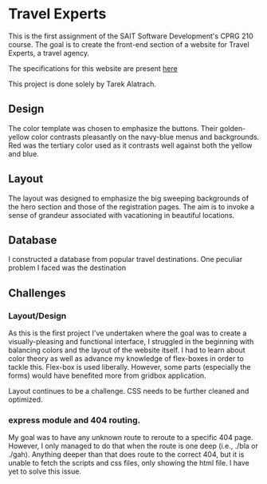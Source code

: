 # Travel Experts
This is the first assignment of the SAIT Software Development's CPRG 210 course. The goal is to create the front-end section of a website for Travel Experts, a travel agency.

The specifications for this website are present <a href="https://github.com/cprg210/assignments/blob/master/assignment-1/README.md">here</a>

This project is done solely by Tarek Alatrach.

## Design

The color template was chosen to emphasize the buttons. Their golden-yellow color contrasts pleasantly on the navy-blue menus and backgrounds. Red was the tertiary color used as it contrasts well against both the yellow and blue.

## Layout

The layout was designed to emphasize the big sweeping backgrounds of the hero section and those of the registration pages. The aim is to invoke a sense of grandeur associated with vacationing in beautiful locations.

## Database

I constructed a database from popular travel destinations. One peculiar problem I faced was the destination 

## Challenges

### Layout/Design

As this is the first project I've undertaken where the goal was to create a visually-pleasing and functional interface, I struggled in the beginning with balancing colors and the layout of the website itself. I had to learn about color theory as well as advance my knowledge of flex-boxes in order to tackle this. Flex-box is used liberally. However, some parts (especially the forms) would have benefited more from gridbox application.

Layout continues to be a challenge. CSS needs to be further cleaned and optimized.

### express module and 404 routing.

My goal was to have any unknown route to reroute to a specific 404 page. However, I only managed to do that when the route is one deep (i.e., ./bla or ./gah). Anything deeper than that does route to the correct 404, but it is unable to fetch the scripts and css files, only showing the html file. I have yet to solve this issue.

